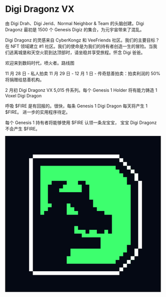 # Digi Dragonz VX

由 Digi Drah、Digi Jerid、Normal Neighbor & Team 的头脑创建。Digi Dragonz 最初是 1500 个 Genesis Digiz 的集合，为元宇宙带来了混乱。

Digi Dragonz 的灵感来自 CyberKongz 和 VeeFriends 社区。我们的主要目标？在 NFT 领域建立 #1 社区。我们的使命是为我们的持有者创造一生的冒险。当我们逃离城堡和天空火箭到达顶部时，请坐稳并享受旅程。怀念 Digi 爸爸。

欢迎来到数码时代，喷火者。路线图

11 月 28 日 - 私人拍卖
11 月 29 日 - 12 月 1 日 - 传奇慈善拍卖：拍卖利润的 50% 将捐赠给慈善机构。


2 月初
Digi Dragonz VX 5,015 件系列。每个 Genesis 1 Holder 将有能力铸造 1 Voxel Digi Dragon

呼吸 $FIRE 是有回报的。很快，每条 Genesis 1 Digi Dragon 每天将产生 1 $FIRE。
进一步的实用程序待定。

每个 Genesis 1 持有者将能够使用 $FIRE 认领一条龙宝宝，
宝宝 Digi Dragonz 不会产生 $FIRE。

![NFT](微信截图_20220902171421.png)


